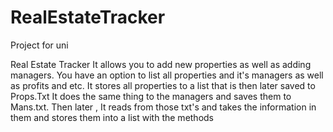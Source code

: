 # RealEstateTracker
Project for uni


Real Estate Tracker
    It allows you to add new properties as well as adding managers.
    You have an option to list all properties and it's managers as well as profits and etc.
    It stores all properties to a list that is then later saved to Props.Txt
    It does the same thing to the managers and saves them to Mans.txt.
    Then later , It reads from those txt's and takes the information in them and stores them into
    a list with the methods 
